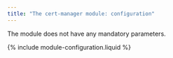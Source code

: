 ```yaml
---
title: "The cert-manager module: configuration"
---
```


The module does not have any mandatory parameters.

{% include module-configuration.liquid %}
